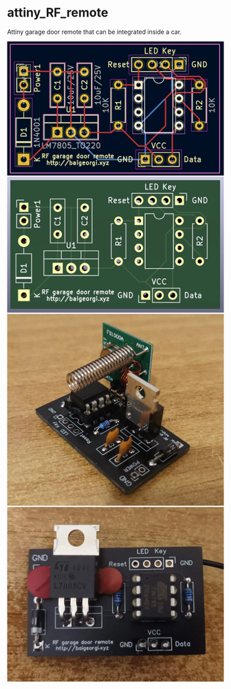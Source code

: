 # attiny_RF_remote
Attiny garage door remote that can be integrated inside a car.

![pcb1.webp](https://raw.githubusercontent.com/BaiGeorgi/attiny_RF_remote/main/images/pcb1.webp)
![pcb2.webp](https://raw.githubusercontent.com/BaiGeorgi/attiny_RF_remote/main/images/pcb2.webp)
![IMG_20220208_190951.webp](https://raw.githubusercontent.com/BaiGeorgi/attiny_RF_remote/main/images/IMG_20220208_190951.webp)
![IMG_20220308_185902.webp](https://raw.githubusercontent.com/BaiGeorgi/attiny_RF_remote/main/images/IMG_20220308_185902.webp)
